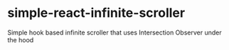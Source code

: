 # simple-react-infinite-scroller
Simple hook based infinite scroller that uses Intersection Observer under the hood
